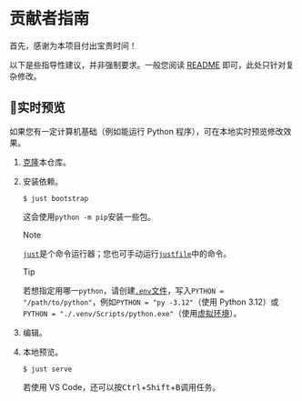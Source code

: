 # 贡献者指南

首先，感谢为本项目付出宝贵时间！

以下是些指导性建议，并非强制要求。一般您阅读 [README](./README.md) 即可，此处只针对复杂修改。

## 🔄实时预览

如果您有一定计算机基础（例如能运行 Python 程序），可在本地实时预览修改效果。

1. [克隆][git-book]本仓库。

2. 安装依赖。

   ```shell
   $ just bootstrap
   ```

   这会使用`python -m pip`安装一些包。

   > [!NOTE]
   >
   > [`just`](https://just.systems/man/en/chapter_1.html)是个命令运行器；您也可手动运行[`justfile`](./justfile)中的命令。

   > [!TIP]
   >
   > 若想指定用哪一`python`，请创建[`.env`文件](https://just.systems/man/en/chapter_26.html)，写入`PYTHON = "/path/to/python"`，例如`PYTHON = "py -3.12"`（使用 Python 3.12）或`PYTHON = "./.venv/Scripts/python.exe"`（使用[虚拟环境][python-venv]）。

3. 编辑。

4. 本地预览。

   ```shell
   $ just serve
   ```

   若使用 VS Code，还可以按<kbd>Ctrl</kbd>+<kbd>Shift</kbd>+<kbd>B</kbd>调用任务。

[git-book]: https://git-scm.com/book/zh/v2/Git-%E5%9F%BA%E7%A1%80-%E8%8E%B7%E5%8F%96-Git-%E4%BB%93%E5%BA%93 "2.1 Git 基础 - 获取 Git 仓库 | Pro Git"
[python-venv]: https://docs.python.org/zh-cn/3/tutorial/venv.html "12. 虚拟环境和包 | Python 3 文档"
